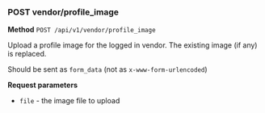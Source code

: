 ### POST vendor/profile_image ###

**Method** `POST /api/v1/vendor/profile_image`

Upload a profile image for the logged in vendor. The existing image (if any) is replaced.

Should be sent as `form_data` (not as `x-www-form-urlencoded`)

**Request parameters**

* `file` - the image file to upload
